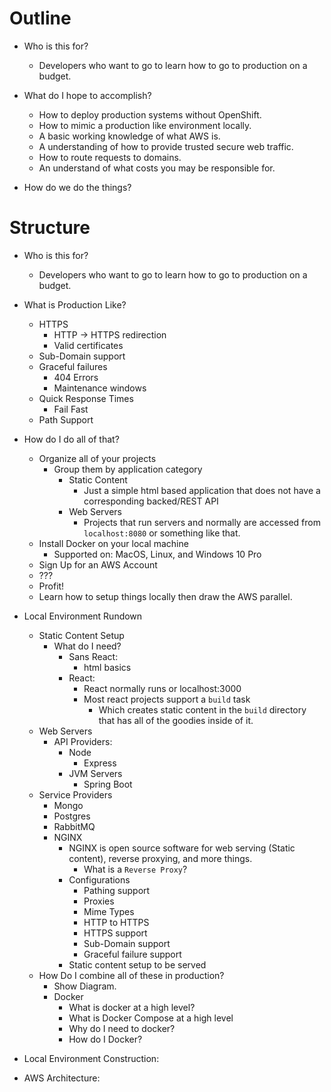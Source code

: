 # Outline

- Who is this for?
    - Developers who want to go to learn how to go to production on a budget.

- What do I hope to accomplish?
    - How to deploy production systems without OpenShift.
    - How to mimic a production like environment locally.
    - A basic working knowledge of what AWS is.
    - A understanding of how to provide trusted secure web traffic.
    - How to route requests to domains.
    - An understand of what costs you may be responsible for.
    
- How do we do the things?

# Structure

- Who is this for?
    - Developers who want to go to learn how to go to production on a budget.
    
- What is Production Like?
    - HTTPS
        - HTTP -> HTTPS redirection
        - Valid certificates
    - Sub-Domain support
    - Graceful failures
        - 404 Errors
        - Maintenance windows
    - Quick Response Times
        - Fail Fast
    - Path Support

- How do I do all of that?
    - Organize all of your projects
        - Group them by application category
            - Static Content
                - Just a simple html based application that does not have a corresponding backed/REST API
            - Web Servers
                - Projects that run servers and normally are accessed from `localhost:8080` or something like that.
    - Install Docker on your local machine
        - Supported on: MacOS, Linux, and Windows 10 Pro        
    - Sign Up for an AWS Account
    - ???
    - Profit!
    - Learn how to setup things locally then draw the AWS parallel.
    
- Local Environment Rundown
    - Static Content Setup
        - What do I need?
            - Sans React:
                - html basics
            - React:
                - React normally runs or localhost:3000
                - Most react projects support a `build` task
                    - Which creates static content in the `build` directory that has all of the goodies inside of it.
    - Web Servers
        - API Providers:
            - Node
                - Express
            - JVM Servers
                - Spring Boot
    - Service Providers
        - Mongo
        - Postgres
        - RabbitMQ            
        - NGINX
            - NGINX is open source software for web serving (Static content), reverse proxying, and more things.
                - What is a `Reverse Proxy`?
            - Configurations
                - Pathing support
                - Proxies
                - Mime Types
                - HTTP to HTTPS
                - HTTPS support
                - Sub-Domain support
                - Graceful failure support
            - Static content setup to be served
    - How Do I combine all of these in production?
        - Show Diagram.
        - Docker
            - What is docker at a high level?
            - What is Docker Compose at a high level
            - Why do I need to docker?
            - How do I Docker?
            
- Local Environment Construction:
    
- AWS Architecture: 